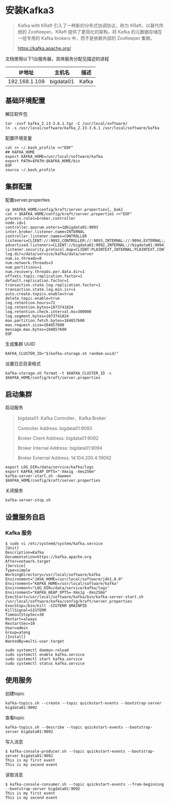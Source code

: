 # 安装Kafka3

> Kafka with KRaft 引入了一种新的分布式协调协议，称为 KRaft，以替代传统的 ZooKeeper。KRaft 提供了更简化的架构，将 Kafka 的元数据存储在一组专用的 Kafka brokers 中，而不是依赖外部的 ZooKeeper 集群。
>
> https://kafka.apache.org/

文档使用以下1台服务器，具体服务分配见描述的进程

| IP地址        | 主机名    | 描述  |
| ------------- | --------- | ----- |
| 192.168.1.109 | bigdata01 | Kafka |



## 基础环境配置

解压软件包

```
tar -zxvf kafka_2.13-3.6.1.tgz -C /usr/local/software/
ln -s /usr/local/software/kafka_2.13-3.6.1 /usr/local/software/kafka
```

配置环境变量

```
cat >> ~/.bash_profile <<"EOF"
## KAFKA_HOME
export KAFKA_HOME=/usr/local/software/kafka
export PATH=$PATH:$KAFKA_HOME/bin
EOF
source ~/.bash_profile
```



## 集群配置

配置server.properties

```
cp $KAFKA_HOME/config/kraft/server.properties{,_bak}
cat > $KAFKA_HOME/config/kraft/server.properties <<"EOF"
process.roles=broker,controller
node.id=1
controller.quorum.voters=1@bigdata01:9093
inter.broker.listener.name=INTERNAL
controller.listener.names=CONTROLLER
listeners=CLIENT://:9092,CONTROLLER://:9093,INTERNAL://:9094,EXTERNAL://:9095
advertised.listeners=CLIENT://bigdata01:9092,INTERNAL://bigdata01:9094,EXTERNAL://14.104.200.4:19092
listener.security.protocol.map=CLIENT:PLAINTEXT,INTERNAL:PLAINTEXT,CONTROLLER:PLAINTEXT,EXTERNAL:PLAINTEXT
log.dir=/data/service/kafka/data/server
num.io.threads=8
num.network.threads=3
num.partitions=1
num.recovery.threads.per.data.dir=1
offsets.topic.replication.factor=1
default.replication.factor=1
transaction.state.log.replication.factor=1
transaction.state.log.min.isr=1
auto.create.topics.enable=true
delete.topic.enable=true
log.retention.hours=72
log.retention.bytes=1073741824
log.retention.check.interval.ms=300000
log.segment.bytes=1073741824
max.partition.fetch.bytes=104857600
max.request.size=104857600
message.max.bytes=104857600
EOF
```

生成集群 UUID

```
KAFKA_CLUSTER_ID="$(kafka-storage.sh random-uuid)"
```

设置日志目录格式

```
kafka-storage.sh format -t $KAFKA_CLUSTER_ID -c $KAFKA_HOME/config/kraft/server.properties
```



## 启动集群

启动服务

> bigdata01: Kafka Controller、Kafka Broker
>
> Controller Address: bigdata01:9093
>
> Broker Client Address: bigdata01:9092
>
> Broker Internal Address: bigdata01:9094
>
> Broker External Address: 14.104.200.4:19092

```
export LOG_DIR=/data/service/kafka/logs
export KAFKA_HEAP_OPTS="-Xmx1g -Xms256m"
kafka-server-start.sh -daemon $KAFKA_HOME/config/kraft/server.properties
```

关闭服务

```
kafka-server-stop.sh
```



## 设置服务自启

### Kafka 服务

```
$ sudo vi /etc/systemd/system/kafka.service
[Unit]
Description=Kafka
Documentation=https://kafka.apache.org
After=network.target
[Service]
Type=simple
WorkingDirectory=/usr/local/software/kafka
Environment="JAVA_HOME=/usr/local/software/jdk1.8.0"
Environment="KAFKA_HOME=/usr/local/software/kafka"
Environment="LOG_DIR=/data/service/kafka/logs"
Environment="KAFKA_HEAP_OPTS=-Xmx1g -Xms256m"
ExecStart=/usr/local/software/kafka/bin/kafka-server-start.sh /usr/local/software/kafka/config/kraft/server.properties
ExecStop=/bin/kill -SIGTERM $MAINPID
KillSignal=SIGTERM
TimeoutStopSec=30
Restart=always
RestartSec=10
User=admin
Group=ateng
[Install]
WantedBy=multi-user.target
```

```
sudo systemctl daemon-reload
sudo systemctl enable kafka.service
sudo systemctl start kafka.service
sudo systemctl status kafka.service
```



## 使用服务

创建topic

```
kafka-topics.sh --create --topic quickstart-events --bootstrap-server bigdata01:9092
```

查看topic

```
kafka-topics.sh --describe --topic quickstart-events --bootstrap-server bigdata01:9092
```

写入消息

```
$ kafka-console-producer.sh --topic quickstart-events --bootstrap-server bigdata01:9092
This is my first event
This is my second event
```

读取消息

```
$ kafka-console-consumer.sh --topic quickstart-events --from-beginning --bootstrap-server bigdata01:9092
This is my first event
This is my second event
```


